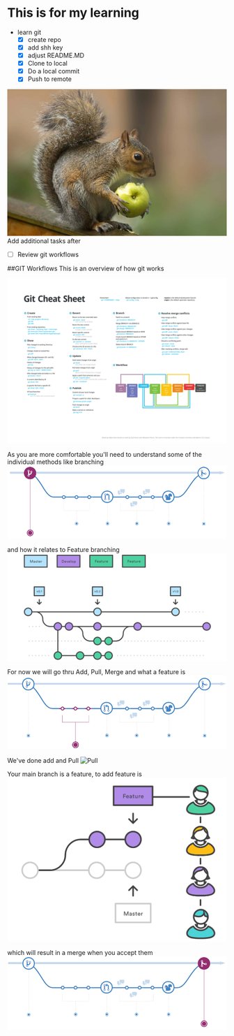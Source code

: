 # This is for my learning

* learn git
   - [x] create repo
   - [x] add shh key
   - [x] adjust README.MD
   - [x] Clone to local
   - [x] Do a local commit
   - [x] Push to remote

![Squirrel](/squirrel.jpg)
Add additional tasks after

-[ ] Review git workflows

##GIT Workflows
This is an overview of how git works

![ ](/git_cheat.png)

As you are more comfortable you'll need to understand some of the individual methods like branching
![Branching](/git_branch.png)

and how it relates to Feature branching
![Feature Branching](/git_feature_branch.png)

For now we will go thru Add, Pull, Merge and what a feature is
![Add](/git_add.png)

We've done add and Pull
![Pull](/git_pull.png)

Your main branch is a feature, to add feature is
![Feature](/git_feature.png)

which will result in a merge when you accept them
![Merge](/git_merge.png)
